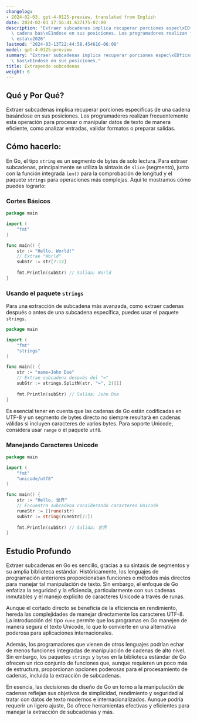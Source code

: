 ```yaml
---
changelog:
- 2024-02-03, gpt-4-0125-preview, translated from English
date: 2024-02-03 17:56:41.637175-07:00
description: "Extraer subcadenas implica recuperar porciones espec\xEDficas de una\
  \ cadena bas\xE1ndose en sus posiciones. Los programadores realizan frecuentemente\
  \ esta\u2026"
lastmod: '2024-03-13T22:44:58.454616-06:00'
model: gpt-4-0125-preview
summary: "Extraer subcadenas implica recuperar porciones espec\xEDficas de una cadena\
  \ bas\xE1ndose en sus posiciones."
title: Extrayendo subcadenas
weight: 6
---
```


## Qué y Por Qué?

Extraer subcadenas implica recuperar porciones específicas de una cadena basándose en sus posiciones. Los programadores realizan frecuentemente esta operación para procesar o manipular datos de texto de manera eficiente, como analizar entradas, validar formatos o preparar salidas.

## Cómo hacerlo:

En Go, el tipo `string` es un segmento de bytes de solo lectura. Para extraer subcadenas, principalmente se utiliza la sintaxis de `slice` (segmento), junto con la función integrada `len()` para la comprobación de longitud y el paquete `strings` para operaciones más complejas. Aquí te mostramos cómo puedes lograrlo:

### Cortes Básicos

```go
package main

import (
    "fmt"
)

func main() {
    str := "Hello, World!"
    // Extrae "World"
    subStr := str[7:12]
    
    fmt.Println(subStr) // Salida: World
}
```

### Usando el paquete `strings`

Para una extracción de subcadena más avanzada, como extraer cadenas después o antes de una subcadena específica, puedes usar el paquete `strings`.

```go
package main

import (
    "fmt"
    "strings"
)

func main() {
    str := "name=John Doe"
    // Extrae subcadena después del "="
    subStr := strings.SplitN(str, "=", 2)[1]
    
    fmt.Println(subStr) // Salida: John Doe
}
```

Es esencial tener en cuenta que las cadenas de Go están codificadas en UTF-8 y un segmento de bytes directo no siempre resultará en cadenas válidas si incluyen caracteres de varios bytes. Para soporte Unicode, considera usar `range` o el paquete `utf8`.

### Manejando Caracteres Unicode

```go
package main

import (
    "fmt"
    "unicode/utf8"
)

func main() {
    str := "Hello, 世界"
    // Encuentra subcadena considerando caracteres Unicode
    runeStr := []rune(str)
    subStr := string(runeStr[7:])
    
    fmt.Println(subStr) // Salida: 世界
}
```

## Estudio Profundo

Extraer subcadenas en Go es sencillo, gracias a su sintaxis de segmentos y su amplia biblioteca estándar. Históricamente, los lenguajes de programación anteriores proporcionaban funciones o métodos más directos para manejar tal manipulación de texto. Sin embargo, el enfoque de Go enfatiza la seguridad y la eficiencia, particularmente con sus cadenas inmutables y el manejo explícito de caracteres Unicode a través de runas.

Aunque el cortado directo se beneficia de la eficiencia en rendimiento, hereda las complejidades de manejar directamente los caracteres UTF-8. La introducción del tipo `rune` permite que los programas en Go manejen de manera segura el texto Unicode, lo que lo convierte en una alternativa poderosa para aplicaciones internacionales.

Además, los programadores que vienen de otros lenguajes podrían echar de menos funciones integradas de manipulación de cadenas de alto nivel. Sin embargo, los paquetes `strings` y `bytes` en la biblioteca estándar de Go ofrecen un rico conjunto de funciones que, aunque requieren un poco más de estructura, proporcionan opciones poderosas para el procesamiento de cadenas, incluida la extracción de subcadenas.

En esencia, las decisiones de diseño de Go en torno a la manipulación de cadenas reflejan sus objetivos de simplicidad, rendimiento y seguridad al tratar con datos de texto modernos e internacionalizados. Aunque podría requerir un ligero ajuste, Go ofrece herramientas efectivas y eficientes para manejar la extracción de subcadenas y más.
